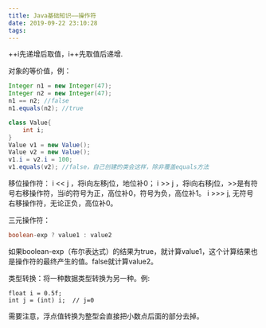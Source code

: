 ```yaml
---
title: Java基础知识——操作符
date: 2019-09-22 23:10:28
tags:
---
```


++i先递增后取值，i++先取值后递增.



对象的等价值，例：

```java
Integer n1 = new Integer(47);
Integer n2 = new Integer(47);
n1 == n2; //false
n1.equals(n2); //true

class Value{
    int i;
}
Value v1 = new Value();
Value v2 = new Value();
v1.i = v2.i = 100;
v1.equals(v2); //false，自己创建的类会这样，除非覆盖equals方法
```

<!--more-->

移位操作符： i << j ，将i向左移j位，地位补0； i >> j ，将i向右移j位，>>是有符号右移操作符，当i的符号为正，高位补0，符号为负，高位补1。 i >>> j,  无符号右移操作符，无论正负，高位补0。



三元操作符：

```java
boolean-exp ? value1 : value2
```

如果boolean-exp（布尔表达式）的结果为true，就计算value1，这个计算结果也是操作符的最终产生的值。false就计算value2。



类型转换：将一种数据类型转换为另一种。例:

```
float i = 0.5f;
int j = (int) i;  // j=0
```

需要注意，浮点值转换为整型会直接把小数点后面的部分去掉。

